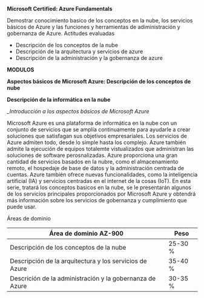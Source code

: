 **Microsoft Certified: Azure Fundamentals**

Demostrar conocimiento basico de los conceptos en la nube, los servicios básicos de Azure y las funciones y herramientas de adiministración y gobernanza de Azure.
Actitudes evaluadas
- Descripción de los conceptos de la nube
- Descripción de la arquitectura y servicios de azure
- Descripción de la administración y la gobernanza de azure

**MODULOS**

**Aspectos básicos de Microsoft Azure: Descripción de los conceptos de nube**

**Descripción de la informática en la nube**

*_Introducción a los aspectos básicos de Microsoft Azure*

Microsoft Azure es una plataforma de informática en la nube con un conjunto de servicios que se amplía continuamente para ayudarle a crear soluciones que satisfagan sus objetivos empresariales. Los servicios de Azure admiten todo, desde lo simple hasta los complejo. Azure también admite la ejecución de equipos totalemte vistualizados que administran las soluciones de software perosnalizadas. Azure proporciona una gran cantidad de servicios basados en la nubre, como el almacenamiento remoto, el hospedaje de base de datos y la administración centrada de cuentas. Azure también ofrece nuevas funcionalidades, como la inteligencia artificial (IA) y servicios centradas en el internet de la cosas (IoT).
En esta serie, tratará los conceptos basicos en la nube, se le presentarán algunos de los servicios principales proporcionados por Microsoft Azure y obtendrá más información sobre los servicios de gobernanza y cumplimiento que puede usar.

Áreas de dominio

|Área de dominio AZ-900|Peso|
|-|-|
| Descripción de los conceptos de la nube | 25-30 %|
|Descripción de la arquitectura y los servicios de Azure|35-40 %|
|Descrición de la administración y la gobernanza de Azure |30-35 %|
 
